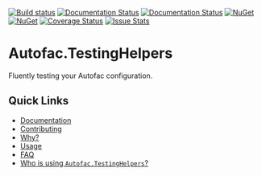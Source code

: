 [![Build status](https://ci.appveyor.com/api/projects/status/9l0ibv4tjx9a9m57?svg=true)](https://ci.appveyor.com/project/awesome-inc-build/autofac-testinghelpers) 
[![Documentation Status](https://readthedocs.org/projects/autofactestinghelpers/badge/?version=stable)](http://autofactestinghelpers.readthedocs.org/en/stable/) 
[![Documentation Status](https://readthedocs.org/projects/autofactestinghelpers/badge/?version=latest)](http://gitversion.readthedocs.org/en/latest/) 
[![NuGet](https://img.shields.io/nuget/v/Autofac.TestingHelpers.svg?style=flat-square)](https://www.nuget.org/packages/Autofac.TestingHelpers/) 
[![NuGet](https://img.shields.io/nuget/dt/Autofac.TestingHelpers.svg?style=flat-square)](https://www.nuget.org/packages/Autofac.TestingHelpers/) 
[![Coverage Status](https://coveralls.io/repos/awesome-inc/AutoFac.TestingHelpers/badge.svg?branch=develop&service=github)](https://coveralls.io/github/awesome-inc/AutoFac.TestingHelpers)
[![Issue Stats](http://issuestats.com/github/awesome-inc/Autofac.TestingHelpers/badge/pr)](http://issuestats.com/github/awesome-inc/Autofac.TestingHelpers)

# Autofac.TestingHelpers

Fluently testing your Autofac configuration.

## Quick Links

- [Documentation](autofactestinghelpers.readthedocs.org/en/latest)
- [Contributing](https://github.com/awesome-inc/Autofac.TestingHelpers/blob/develop/CONTRIBUTING.md)
- [Why?](http://autofactestinghelpers.readthedocs.org/en/latest/why)
- [Usage](http://autofactestinghelpers.readthedocs.org/en/latest/usage/usage/)
- [FAQ](http://autofactestinghelpers.readthedocs.org/en/latest/faq/)
- [Who is using `Autofac.TestingHelpers`?](http://autofactestinghelpers.readthedocs.org/en/latest/who/)
